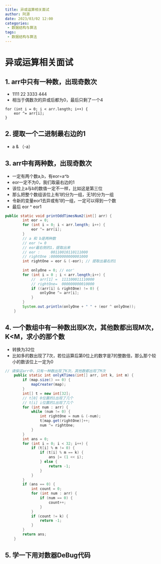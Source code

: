 ```yaml
---
title: 异或运算相关面试
author: 阿源
date: 2023/03/02 12:00
categories:
 - 数据结构与算法
tags:
 - 数据结构与算法
---
```

# 异或运算相关面试

## 1. arr中只有一种数，出现奇数次
- 1111   22  3333  444
- 相当于偶数次的异或后都为0，最后只剩了一个4
```
for (int i = 0; i < arr.length; i++) {
	eor ^= arr[i];
}
```
## 2. 提取一个二进制最右边的1
- a & （-a）

## 3. arr中有两种数，出现奇数次
- 一定有两个数a,b，有eor=a^b
- eor一定不为0，我们取最右边的1
- 该位上a与b的数值一定不一样，比如这是第三位
- 那么把整个数组该位上有1的分为一组，无1的分为一组
- 令新的变量eor1去异或有1的一组，一定可以得到一个数
- 最后 eor ^ eor1

```java
public static void printOddTimesNum2(int[] arr) {
		int eor = 0;
		for (int i = 0; i < arr.length; i++) {
			eor ^= arr[i];
		}
		// a 和 b是两种数
		// eor != 0
		// eor最右侧的1，提取出来
		// eor :     00110010110111000
		// rightOne :00000000000001000
		int rightOne = eor & (-eor); // 提取出最右的1
		
		int onlyOne = 0; // eor'
		for (int i = 0 ; i < arr.length;i++) {
			//  arr[1] =  111100011110000
			// rightOne=  000000000010000
			if ((arr[i] & rightOne) != 0) {
				onlyOne ^= arr[i];
			}
		}
		System.out.println(onlyOne + " " + (eor ^ onlyOne));
	}
```

## 4. 一个数组中有一种数出现K次，其他数都出现M次，K<M，求小的那个数
- 转换为32位
- 比如多的数出现了7次，若位运算后第0位上的数字是7的整数倍，那么那个较小的数该位上一定为0

```java
// 请保证arr中，只有一种数出现了K次，其他数都出现了M次
	public static int onlyKTimes(int[] arr, int k, int m) {
		if (map.size() == 0) {
			mapCreater(map);
		}
		int[] t = new int[32];
		// t[0] 0位置的1出现了几个
		// t[i] i位置的1出现了几个
		for (int num : arr) {
			while (num != 0) {
				int rightOne = num & (-num);
				t[map.get(rightOne)]++;
				num ^= rightOne;
			}
		}
		int ans = 0;
		for (int i = 0; i < 32; i++) {
			if (t[i] % m != 0) {
				if (t[i] % m == k) {
					ans |= (1 << i);   
				} else {
					return -1;
				}
			}
		}
		if (ans == 0) {
			int count = 0;
			for (int num : arr) {
				if (num == 0) {
					count++;
				}
			}
			if (count != k) {
				return -1;
			}
		}
		return ans;
	}
```

## 5. 学一下用对数器DeBug代码

